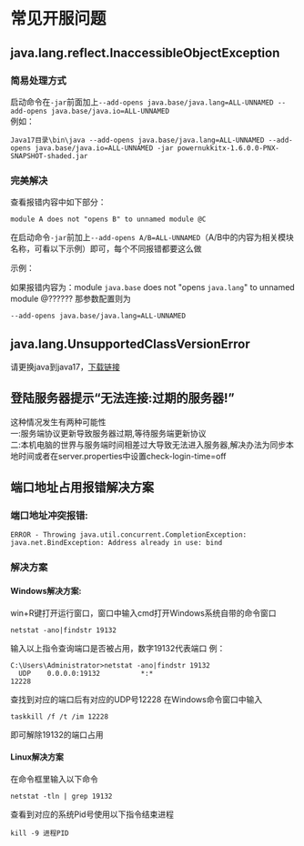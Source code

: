 # 常见开服问题  

## java.lang.reflect.InaccessibleObjectException  
### 简易处理方式
启动命令在`-jar`前面加上`--add-opens java.base/java.lang=ALL-UNNAMED --add-opens java.base/java.io=ALL-UNNAMED`  
例如：
```
Java17目录\bin\java --add-opens java.base/java.lang=ALL-UNNAMED --add-opens java.base/java.io=ALL-UNNAMED -jar powernukkitx-1.6.0.0-PNX-SNAPSHOT-shaded.jar
```
### 完美解决
查看报错内容中如下部分：
```
module A does not "opens B" to unnamed module @C
```
在启动命令`-jar`前加上`--add-opens A/B=ALL-UNNAMED`（A/B中的内容为相关模块名称，可看以下示例）即可，每个不同报错都要这么做  

示例：

如果报错内容为：module `java.base` does not "opens `java.lang`" to unnamed module @?????? 那参数配置则为
```
--add-opens java.base/java.lang=ALL-UNNAMED
```

## java.lang.UnsupportedClassVersionError
请更换java到java17，[下载链接](https://mirrors.tuna.tsinghua.edu.cn/AdoptOpenJDK/17/jre/x64/windows/OpenJDK17U-jre_x64_windows_hotspot_17.0.2_8.zip)

## 登陆服务器提示“无法连接:过期的服务器!”
这种情况发生有两种可能性  
一:服务端协议更新导致服务器过期,等待服务端更新协议  
二:本机电脑的世界与服务端时间相差过大导致无法进入服务器,解决办法为同步本地时间或者在server.properties中设置check-login-time=off

## 端口地址占用报错解决方案
### 端口地址冲突报错:
```
ERROR - Throwing java.util.concurrent.CompletionException: java.net.BindException: Address already in use: bind
```
### 解决方案
#### Windows解决方案:
win+R键打开运行窗口，窗口中输入cmd打开Windows系统自带的命令窗口
```
netstat -ano|findstr 19132
```
输入以上指令查询端口是否被占用，数字19132代表端口
例：
```
C:\Users\Administrator>netstat -ano|findstr 19132
  UDP    0.0.0.0:19132          *:*                                    12228
```
查找到对应的端口后有对应的UDP号12228
在Windows命令窗口中输入
```
taskkill /f /t /im 12228
```
即可解除19132的端口占用
#### Linux解决方案
在命令框里输入以下命令
```
netstat -tln | grep 19132
```
查看到对应的系统Pid号使用以下指令结束进程
```
kill -9 进程PID
```

